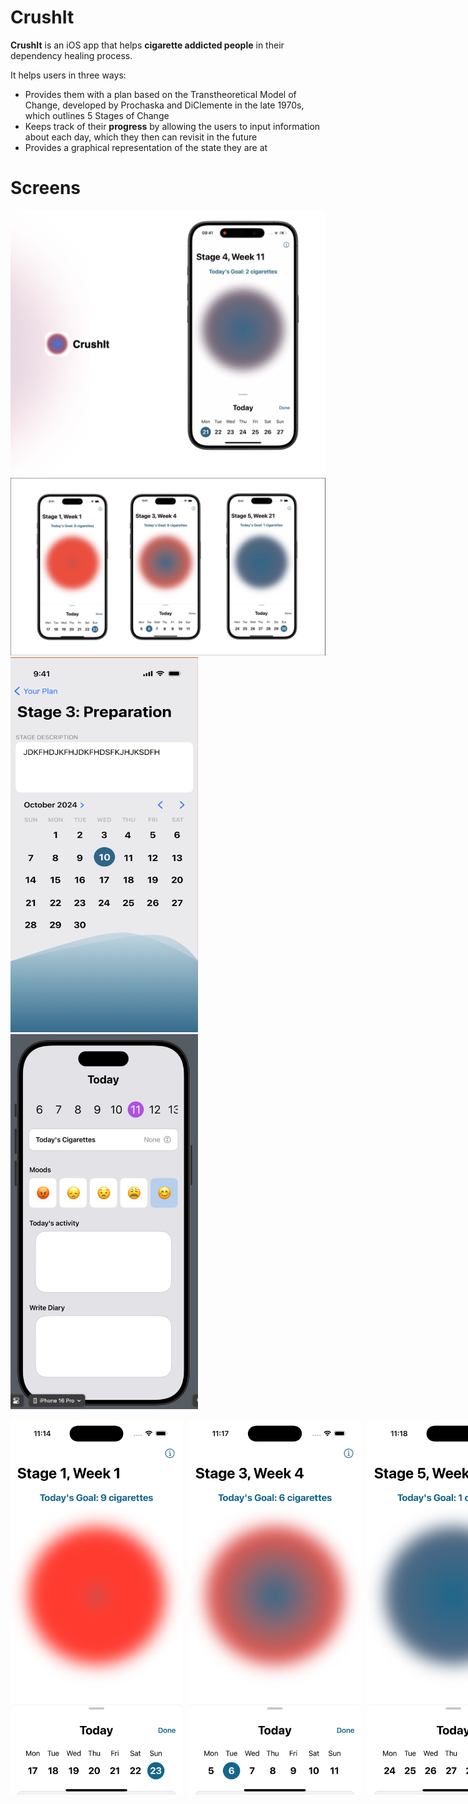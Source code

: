 # CrushIt

**CrushIt** is an iOS app that helps **cigarette addicted people** in their dependency healing process. 

It helps users in three ways:
- Provides them with a plan based on the Transtheoretical Model of Change, developed by Prochaska and DiClemente in the late 1970s, which outlines 5 Stages of Change 
- Keeps track of their **progress** by allowing the users to input information about each day, which they then can revisit in the future
- Provides a graphical representation of the state they are at

# Screens

![Screen 1](https://github.com/fabiofranzese/CrushIt/blob/main/Screens/app_preview.png)
![Screen 2](https://github.com/fabiofranzese/CrushIt/blob/main/Screens/Different-screens.png)
<img src="https://github.com/fabiofranzese/CrushIt/blob/main/Screens/Preperation.png" alt="Screen 3" width="300" height="600">
<img src="https://github.com/fabiofranzese/CrushIt/blob/main/Screens/activity_preview.jpeg" alt="Screen 4" width="300" height="600">



<div style="display: flex; gap: 10px;">
    <img src="https://github.com/fabiofranzese/CrushIt/blob/main/avengers/Assets.xcassets/Screen1.imageset/Simulator%20Screenshot%20-%20iPhone%2016%20Pro%20-%202024-10-18%20at%2011.14.14.png" alt="Screen 5" width="300" height="600">
    <img src="https://github.com/fabiofranzese/CrushIt/blob/main/avengers/Assets.xcassets/Screen2.imageset/Simulator%20Screenshot%20-%20iPhone%2016%20Pro%20-%202024-10-18%20at%2011.17.28.png" alt="Screen 6" width="300" height="600">
    <img src="https://github.com/fabiofranzese/CrushIt/blob/main/avengers/Assets.xcassets/Screen3.imageset/Simulator%20Screenshot%20-%20iPhone%2016%20Pro%20-%202024-10-18%20at%2011.18.30.png" alt="Screen 7" width="300" height="600">
</div>
